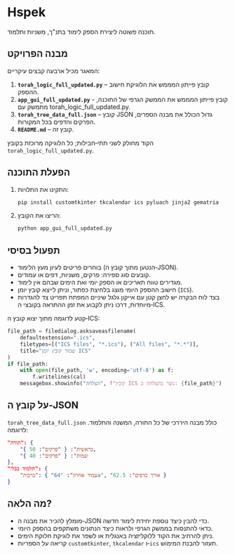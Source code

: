 # Hspek
תוכנה פשוטה ליצירת הספק לימוד בתנ"ך, משניות ותלמוד.

## מבנה הפרויקט
המאגר מכיל ארבעה קבצים עיקריים:
1. **`torah_logic_full_updated.py`** – קובץ פייתון המממש את הלוגיקת חישוב ההספק.
2. **`app_gui_full_updated.py`** - קובץ פייתון המממש את הממשק הגרפי של התוכנה, מתמשק עם torah_logic_full_updated.py.
3. **`torah_tree_data_full.json`** – קובץ JSON גדול הכולל את מבנה הספרים, הפרקים והדפים בכל המקורות.
4. **`README.md`** – קובץ זה.

הקוד מחולק לשני תתי‑חבילות; כל הלוגיקה מרוכזת בקובץ `torah_logic_full_updated.py`.

## הפעלת התוכנה
1. התקינו את התלויות:
   ```bash
   pip install customtkinter tkcalendar ics pyluach jinja2 gematria
   ```
2. הריצו את הקובץ:
   ```bash
   python app_gui_full_updated.py
   ```

## תפעול בסיסי
- בוחרים פריטים לעיון מעץ הלימוד (הנטען מתוך קובץ ה‑JSON).
- קובעים סוג ספירה: פרקים, משניות, דפים או עמודים.
- מגדירים טווח תאריכים או הספק יומי ואת הימים שבהם אין לימוד.
- חישוב ההספק היומי מוצג בלחיצת כפתור, וניתן לייצא קובץ יומן (`ICS`).
- בצד לוח הבקרה יש לחצן קטן עם אייקון גלגל שיניים המפתח תפריט צד להגדרות מיוחדות,
  דרכו ניתן לקבוע את זמן ההתראה בקובצי ה‑ICS.

קטע לדוגמה מתוך יצוא קובץ ה‑ICS:
```python
file_path = filedialog.asksaveasfilename(
    defaultextension=".ics",
    filetypes=[("ICS files", "*.ics"), ("All files", "*.*")],
    title="שמור קובץ יומן ICS"
)
if file_path:
    with open(file_path, 'w', encoding='utf-8') as f:
        f.writelines(cal)
    messagebox.showinfo("הצלחה", f"קובץ ICS נוצר בהצלחה ב: {file_path}")
```

## על קובץ ה‑JSON
`torah_tree_data_full.json` כולל מבנה היררכי של כל התורה, המשנה והתלמוד. לדוגמה:
```json
"תורה": {
    "בראשית": { "פרקים": 50 },
    "שמות": { "פרקים": 40 }
},
"תלמוד בבלי": {
    "ברכות": { "עמוד אחרון": "64a", "אורך בדפים": 62.5 }
}
```

## מה הלאה?
- מומלץ להכיר את מבנה ה‑JSON כדי להבין כיצד נוספת יחידת לימוד חדשה.
- כדאי להתנסות בממשק הגרפי ולראות כיצד הנתונים משתקפים בהספק היומי.
- ניתן להרחיב את הקוד ללוקליזציה באנגלית או לשפר את לוגיקת חלוקת הימים.
- קריאה על הספריות `customtkinter`, `tkcalendar` ו‑`ics` תעזור להבנת המימוש.
